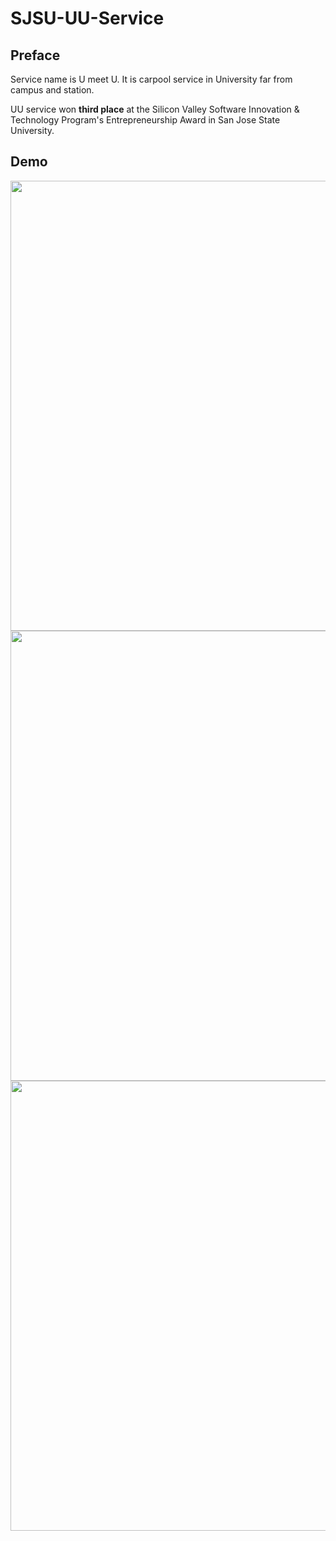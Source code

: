 # **SJSU-UU-Service**

## Preface

Service name is U meet U. It is carpool service in University far from campus and station. 

UU service won **third place** at the Silicon Valley Software Innovation & Technology Program's Entrepreneurship Award in  San Jose State University. 

## Demo

 <img src="Demo/1.gif" width = "1280" height="720"/>
 <img src="Demo/2.gif" width = "1280" height="720"/>
 <img src="Demo/3.gif" width = "1280" height="720"/>
